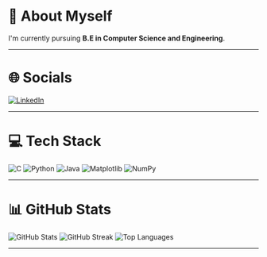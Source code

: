 # 🧠 About Myself
I'm currently pursuing **B.E in Computer Science and Engineering**.

---

# 🌐 Socials
[![LinkedIn](https://img.shields.io/badge/LinkedIn-blue?logo=linkedin&logoColor=white)](https://www.linkedin.com/in/sinchana-d-r-b61651280/)

---

# 💻 Tech Stack
![C](https://img.shields.io/badge/C-blue?logo=c&logoColor=white)
![Python](https://img.shields.io/badge/Python-3670A0?logo=python&logoColor=ffdd54)
![Java](https://img.shields.io/badge/Java-orange?logo=java&logoColor=white)
![Matplotlib](https://img.shields.io/badge/Matplotlib-11557c?logo=plotly&logoColor=white)
![NumPy](https://img.shields.io/badge/Numpy-013243?logo=numpy&logoColor=white)

---

# 📊 GitHub Stats
![GitHub Stats](https://github-readme-stats.vercel.app/api?username=Sinchana-DR&show_icons=true&theme=radical)
![GitHub Streak](https://github-readme-streak-stats.herokuapp.com?user=Sinchana-DR&theme=radical&hide_border=false)
![Top Languages](https://github-readme-stats.vercel.app/api/top-langs/?username=Sinchana-DR&layout=compact&theme=radical)

---

